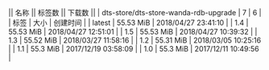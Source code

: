 || 名称 || 标签数 || 下载数 ||
| dts-store/dts-store-wanda-rdb-upgrade | 7 | 6 | 
| 标签 | 大小 | 创建时间 |
| latest | 55.53 MiB | 2018/04/27 23:41:10 | 
| 1.4 | 55.53 MiB | 2018/04/27 12:51:01 | 
| 1.5 | 55.53 MiB | 2018/04/27 10:39:32 | 
| 1.3 | 55.52 MiB | 2018/03/27 11:58:16 | 
| 1.2 | 55.31 MiB | 2018/03/05 10:25:16 | 
| 1.1 | 55.3 MiB | 2017/12/19 03:58:09 | 
| 1.0 | 55.3 MiB | 2017/12/11 10:49:56 | 
